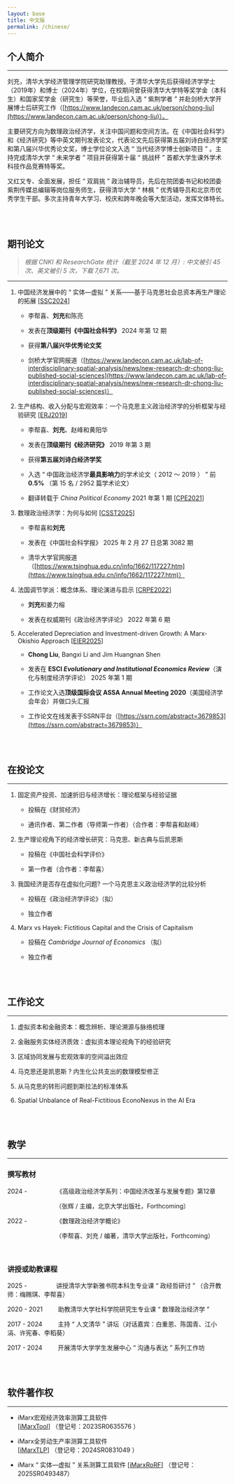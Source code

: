 ```yaml
---
layout: base
title: 中文版
permalink: /chinese/
---
```


## 个人简介

------

刘充，清华大学经济管理学院研究助理教授。于清华大学先后获得经济学学士（2019年）和博士（2024年）学位，在校期间曾获得清华大学特等奖学金（本科生）和国家奖学金（研究生）等荣誉，毕业后入选 “ 紫荆学者 ” 并赴剑桥大学开展博士后研究工作（[https://www.landecon.cam.ac.uk/person/chong-liu](https://www.landecon.cam.ac.uk/person/chong-liu)）。

主要研究方向为数理政治经济学，关注中国问题和空间方法。在《中国社会科学》和《经济研究》等中英文期刊发表论文，代表论文先后获得第五届刘诗白经济学奖和第八届兴华优秀论文奖，博士学位论文入选 “ 当代经济学博士创新项目 ” 。主持完成清华大学 “ 未来学者 ” 项目并获得第十届 “ 挑战杯 ” 首都大学生课外学术科技作品竞赛特等奖。

又红又专、全面发展，担任 “ 双肩挑 ” 政治辅导员，先后在院团委书记和校团委紫荆传媒总编辑等岗位服务师生，获得清华大学 “ 林枫 ” 优秀辅导员和北京市优秀学生干部。多次主持青年大学习、校庆和跨年晚会等大型活动，发挥文体特长。

<br/>
<br/>

## 期刊论文

> *根据 CNKI 和 ResearchGate 统计（截至 2024 年 12 月）: 中文被引 45 次、英文被引 5 次，下载 7,671 次。*

------

1. 中国经济发展中的 “ 实体—虚拟 ” 关系——基于马克思社会总资本再生产理论的拓展 [[SSC2024](http://39.98.141.84:3838/iMarxTool/SSC2024.pdf)]

   - 李帮喜、**刘充**和陈亮

   - 发表在**顶级期刊《中国社会科学》** 2024 年第 12 期

   - 获得**第八届兴华优秀论文奖**

   - 剑桥大学官网报道（[https://www.landecon.cam.ac.uk/lab-of-interdisciplinary-spatial-analysis/news/new-research-dr-chong-liu-published-social-sciences](https://www.landecon.cam.ac.uk/lab-of-interdisciplinary-spatial-analysis/news/new-research-dr-chong-liu-published-social-sciences)）

2. 生产结构、收入分配与宏观效率：一个马克思主义政治经济学的分析框架与经验研究 [[ERJ2019](http://39.98.141.84:3838/iMarxTool/ERJ2019.pdf)]

   - 李帮喜、**刘充**、赵峰和黄阳华

   - 发表在**顶级期刊《经济研究》** 2019 年第 3 期

   - 获得**第五届刘诗白经济学奖**

   - 入选 “ 中国政治经济学**最具影响力**的学术论文（ 2012 ～ 2019 ） ” 前 **0.5%** （第 15 名 / 2952 篇学术论文）

   - 翻译转载于 _China Political Economy_ 2021 年第 1 期 [[CPE2021](http://39.98.141.84:3838/iMarxTool/CPE2021.pdf)]

3. 数理政治经济学：为何与如何 [[CSST2025](https://www.cssn.cn/skgz/bwyc/202502/t20250227_5849370.shtml)]

   - 李帮喜和**刘充**

   - 发表在《中国社会科学报》 2025 年 2 月 27 日总第 3082 期

   - 清华大学官网报道（[https://www.tsinghua.edu.cn/info/1662/117227.htm](https://www.tsinghua.edu.cn/info/1662/117227.htm)）

4. 法国调节学派：概念体系、理论演进与启示 [[CRPE2022](http://39.98.141.84:3838/iMarxTool/CRPE2022.pdf)]

   - **刘充**和姜力榕

   - 发表在权威期刊《政治经济学评论》 2022 年第 6 期

5. Accelerated Depreciation and Investment-driven Growth: A Marx-Okishio Approach [[EIER2025](http://39.98.141.84:3838/iMarxTool/EIER2025.pdf)]

   - **Chong Liu**, Bangxi Li and Jim Huangnan Shen

   - 发表在 **ESCI _Evolutionary and Institutional Economics Review_**（演化与制度经济学评论） 2025 年第 1 期
  
   - 工作论文入选**顶级国际会议 ASSA Annual Meeting 2020**（美国经济学会年会）并做口头汇报

   - 工作论文在线发表于SSRN平台（[https://ssrn.com/abstract=3679853](https://ssrn.com/abstract=3679853)）

<br/>
<br/>

## 在投论文

------

1. 固定资产投资、加速折旧与经济增长：理论框架与经验证据

   - 投稿在《财贸经济》

   - 通讯作者、第二作者（导师第一作者）（合作者：李帮喜和赵峰）

2. 生产理论视角下的经济增长研究：马克思、新古典与后凯恩斯

   - 投稿在《中国社会科学评价》

   - 第一作者（合作者：李帮喜）

3. 我国经济是否存在虚拟化问题? 一个马克思主义政治经济学的比较分析

   - 投稿在《政治经济学评论》（拟）

   - 独立作者

4. Marx vs Hayek: Fictitious Capital and the Crisis of Capitalism
   
   - 投稿在 *Cambridge Journal of Economics* （拟）

   - 独立作者

<br/>
<br/>

## 工作论文

------

1. 虚拟资本和金融资本：概念辨析、理论溯源与脉络梳理

2. 金融服务实体经济质效：虚拟资本理论视角下的经验研究

3. 区域协同发展与宏观效率的空间溢出效应

4. 马克思还是凯恩斯 ? 内生化公共支出的数理模型修正

5. 从马克思的转形问题到斯拉法的标准体系

6. Spatial Unbalance of Real-Fictitious EconoNexus in the AI Era

<br/>
<br/>

## 教学

------

### 撰写教材

2024 - &nbsp; &nbsp; &nbsp; &nbsp; &nbsp; &nbsp; &nbsp; &nbsp; 《高级政治经济学系列：中国经济改革与发展专题》第12章

&nbsp; &nbsp; &nbsp; &nbsp; &nbsp; &nbsp; &nbsp; &nbsp; &nbsp; &nbsp; &nbsp; &nbsp; &nbsp; &nbsp; （张辉 / 主编，北京大学出版社，Forthcoming）

2022 - &nbsp; &nbsp; &nbsp; &nbsp; &nbsp; &nbsp; &nbsp; &nbsp; 《数理政治经济学概论》

&nbsp; &nbsp; &nbsp; &nbsp; &nbsp; &nbsp; &nbsp; &nbsp; &nbsp; &nbsp; &nbsp; &nbsp; &nbsp; &nbsp; （李帮喜、刘充 / 编著，清华大学出版社，Forthcoming）

<br/>

### 讲授或助教课程

2025 - &nbsp; &nbsp; &nbsp; &nbsp; &nbsp; &nbsp; &nbsp; &nbsp; 讲授清华大学新雅书院本科生专业课 “ 政经哲研讨 ” （合开教师：梅赐琪、李帮喜）

2020 - 2021 &nbsp; &nbsp; &nbsp; &nbsp; 助教清华大学社科学院研究生专业课 “ 数理政治经济学 ” 

2017 - 2024 &nbsp; &nbsp; &nbsp; &nbsp; 主持 “ 人文清华 ” 讲坛（对话嘉宾：白重恩、陈国青、江小涓、许宪春、李稻葵）

2017 - 2024 &nbsp; &nbsp; &nbsp; &nbsp; 开展清华大学学生发展中心 “ 沟通与表达 ” 系列工作坊

<br/>
<br/>

## 软件著作权

------

- iMarx宏观经济效率测算工具软件 [[iMarxTool](http://39.98.141.84:3838/iMarxEfficiency)] （登记号：2023SR0635576 ）

- iMarx全劳动生产率测算工具软件 [[iMarxTLP](http://39.98.141.84:3838/iMarxTLP)] （登记号：2024SR0831049 ）

- iMarx “ 实体—虚拟 ” 关系测算工具软件 [[iMarxRoRF](http://39.98.141.84:3838/iMarxRoRF)] （登记号：2025SR0493487）

<br/>
<br/>